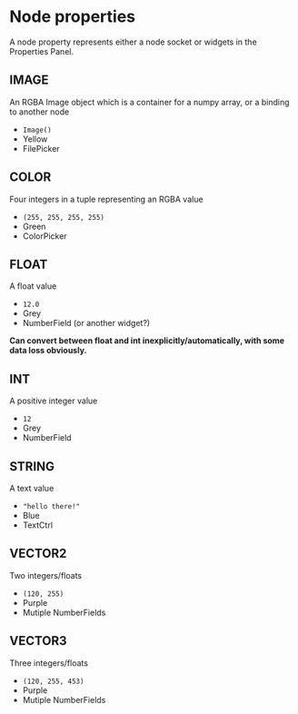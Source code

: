 # Node properties

A node property represents either a node socket or widgets in the Properties Panel.

## IMAGE
An RGBA Image object which is a container for a numpy array, or a binding to another node
- ``Image()``
- Yellow
- FilePicker


## COLOR
Four integers in a tuple representing an RGBA value
- ``(255, 255, 255, 255)``
- Green
- ColorPicker


## FLOAT
A float value
- ``12.0``
- Grey
- NumberField (or another widget?)

**Can convert between float and int inexplicitly/automatically, with some data loss obviously.**

## INT
A positive integer value
- ``12``
- Grey
- NumberField 


## STRING
A text value
- ``"hello there!"``
- Blue
- TextCtrl 


## VECTOR2
Two integers/floats
- ``(120, 255)``
- Purple
- Mutiple NumberFields


## VECTOR3
Three integers/floats
- ``(120, 255, 453)``
- Purple
- Mutiple NumberFields
